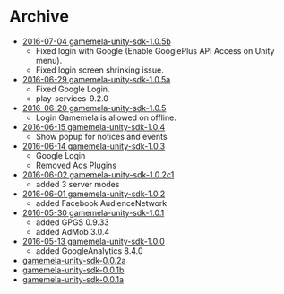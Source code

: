 # Archive

* [2016-07-04 gamemela-unity-sdk-1.0.5b](https://github.com/gamemela/GamemelaSDK/raw/master/unity/gamemela-unity-sdk-1.0.5b.unitypackage)
  * Fixed login with Google (Enable GooglePlus API Access on Unity menu).
  * Fixed login screen shrinking issue.
* [2016-06-29 gamemela-unity-sdk-1.0.5a](https://github.com/gamemela/GamemelaSDK/raw/master/unity/gamemela-unity-sdk-1.0.5a.unitypackage)
  * Fixed Google Login.
  * play-services-9.2.0
* [2016-06-20 gamemela-unity-sdk-1.0.5](https://github.com/gamemela/GamemelaSDK/raw/master/unity/gamemela-unity-sdk-1.0.5.unitypackage)
  * Login Gamemela is allowed on offline.
* [2016-06-15 gamemela-unity-sdk-1.0.4](https://github.com/gamemela/GamemelaSDK/raw/master/unity/gamemela-unity-sdk-1.0.4.unitypackage)
  * Show popup for notices and events
* [2016-06-14 gamemela-unity-sdk-1.0.3](https://github.com/gamemela/GamemelaSDK/raw/master/unity/gamemela-unity-sdk-1.0.3.unitypackage)
  * Google Login
  * Removed Ads Plugins
* [2016-06-02 gamemela-unity-sdk-1.0.2c1](https://github.com/gamemela/GamemelaSDK/raw/master/unity/gamemela-unity-sdk-1.0.2c1.unitypackage)
  * added 3 server modes
* [2016-06-01 gamemela-unity-sdk-1.0.2](https://github.com/gamemela/GamemelaSDK/raw/master/unity/gamemela-unity-sdk-1.0.2.unitypackage)
  * added Facebook AudienceNetwork
* [2016-05-30 gamemela-unity-sdk-1.0.1](https://github.com/gamemela/GamemelaSDK/raw/master/unity/gamemela-unity-sdk-1.0.1.unitypackage)
  * added GPGS 0.9.33
  * added AdMob 3.0.4
* [2016-05-13 gamemela-unity-sdk-1.0.0](https://github.com/gamemela/GamemelaSDK/raw/master/unity/gamemela-unity-sdk-1.0.0.unitypackage)
  * added GoogleAnalytics 8.4.0
* [gamemela-unity-sdk-0.0.2a](https://github.com/gamemela/GamemelaSDK/raw/master/unity/gamemela-unity-sdk-0.0.2a.unitypackage)
* [gamemela-unity-sdk-0.0.1b](https://github.com/gamemela/GamemelaSDK/raw/master/unity/gamemela-unity-sdk-0.0.1b.unitypackage)
* [gamemela-unity-sdk-0.0.1a](https://github.com/gamemela/GamemelaSDK/raw/master/unity/gamemela-unity-sdk-0.0.1a.unitypackage)
